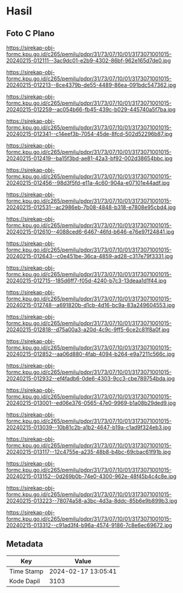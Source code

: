 # Hasil

## Foto C Plano

https://sirekap-obj-formc.kpu.go.id/c265/pemilu/pdpr/31/73/07/10/01/3173071001015-20240215-012111--3ac9dc01-e2b9-4302-86bf-962e165d7de0.jpg

https://sirekap-obj-formc.kpu.go.id/c265/pemilu/pdpr/31/73/07/10/01/3173071001015-20240215-012213--8ce4379b-de55-4489-86ea-091bdc547362.jpg

https://sirekap-obj-formc.kpu.go.id/c265/pemilu/pdpr/31/73/07/10/01/3173071001015-20240215-012259--ac054b66-fb45-439c-b029-445740a5f7ba.jpg

https://sirekap-obj-formc.kpu.go.id/c265/pemilu/pdpr/31/73/07/10/01/3173071001015-20240215-012341--c14eef3b-7054-45de-8fcd-502d52296b87.jpg

https://sirekap-obj-formc.kpu.go.id/c265/pemilu/pdpr/31/73/07/10/01/3173071001015-20240215-012419--ba15f3bd-ae81-42a3-bf92-002d38654bbc.jpg

https://sirekap-obj-formc.kpu.go.id/c265/pemilu/pdpr/31/73/07/10/01/3173071001015-20240215-012456--98d3f5fd-e11a-4c60-904a-e07101e44adf.jpg

https://sirekap-obj-formc.kpu.go.id/c265/pemilu/pdpr/31/73/07/10/01/3173071001015-20240215-012531--ac2986eb-7b08-4848-b318-e7808e95cbd4.jpg

https://sirekap-obj-formc.kpu.go.id/c265/pemilu/pdpr/31/73/07/10/01/3173071001015-20240215-012610--4088ced6-6467-46fd-b646-e76e97f24841.jpg

https://sirekap-obj-formc.kpu.go.id/c265/pemilu/pdpr/31/73/07/10/01/3173071001015-20240215-012643--c0e451be-36ca-4859-ad28-c317e79f3331.jpg

https://sirekap-obj-formc.kpu.go.id/c265/pemilu/pdpr/31/73/07/10/01/3173071001015-20240215-012715--185d6ff7-f05d-4240-b7c3-13deaa1d1f44.jpg

https://sirekap-obj-formc.kpu.go.id/c265/pemilu/pdpr/31/73/07/10/01/3173071001015-20240215-012748--a691820b-d1cb-4d16-bc9a-83a249604553.jpg

https://sirekap-obj-formc.kpu.go.id/c265/pemilu/pdpr/31/73/07/10/01/3173071001015-20240215-012818--d75a00a3-a20d-4c9c-9ff5-6ce2c81f8a0f.jpg

https://sirekap-obj-formc.kpu.go.id/c265/pemilu/pdpr/31/73/07/10/01/3173071001015-20240215-012852--aa06d880-4fab-4094-b264-e9a7211c566c.jpg

https://sirekap-obj-formc.kpu.go.id/c265/pemilu/pdpr/31/73/07/10/01/3173071001015-20240215-012932--ef4fadb6-0de6-4303-9cc3-cbe789754bda.jpg

https://sirekap-obj-formc.kpu.go.id/c265/pemilu/pdpr/31/73/07/10/01/3173071001015-20240215-013001--ed06e376-0565-47e0-9969-b1a08b29ded9.jpg

https://sirekap-obj-formc.kpu.go.id/c265/pemilu/pdpr/31/73/07/10/01/3173071001015-20240215-013039--10b81c2b-a1b2-4647-b19a-c1ad9f324eb3.jpg

https://sirekap-obj-formc.kpu.go.id/c265/pemilu/pdpr/31/73/07/10/01/3173071001015-20240215-013117--12c4755e-a235-48b8-b4bc-69cbac61f91b.jpg

https://sirekap-obj-formc.kpu.go.id/c265/pemilu/pdpr/31/73/07/10/01/3173071001015-20240215-013152--0d269b0b-74e0-4300-962e-48f45b4c4c8e.jpg

https://sirekap-obj-formc.kpu.go.id/c265/pemilu/pdpr/31/73/07/10/01/3173071001015-20240215-013223--78074a58-a3bc-4d3a-8ddc-85b6e9b899b3.jpg

https://sirekap-obj-formc.kpu.go.id/c265/pemilu/pdpr/31/73/07/10/01/3173071001015-20240215-013312--c91ad3f4-b96a-4574-9186-7c8e6ec69672.jpg


## Metadata

| Key        | Value               |
| ---------- | ------------------- |
| Time Stamp | 2024-02-17 13:05:41 |
| Kode Dapil | 3103                |



